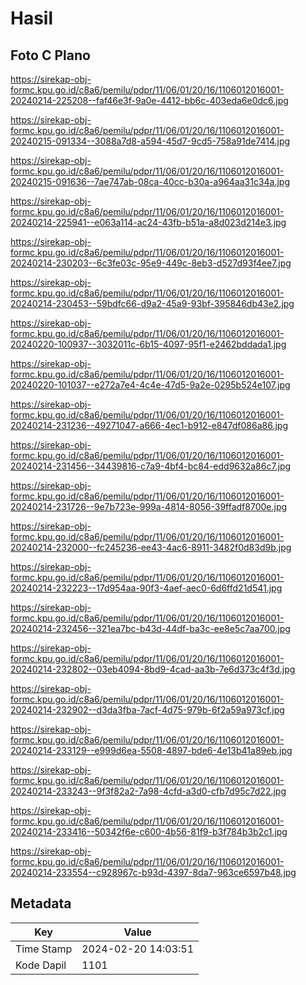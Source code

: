 # Hasil

## Foto C Plano

https://sirekap-obj-formc.kpu.go.id/c8a6/pemilu/pdpr/11/06/01/20/16/1106012016001-20240214-225208--faf46e3f-9a0e-4412-bb6c-403eda6e0dc6.jpg

https://sirekap-obj-formc.kpu.go.id/c8a6/pemilu/pdpr/11/06/01/20/16/1106012016001-20240215-091334--3088a7d8-a594-45d7-9cd5-758a91de7414.jpg

https://sirekap-obj-formc.kpu.go.id/c8a6/pemilu/pdpr/11/06/01/20/16/1106012016001-20240215-091636--7ae747ab-08ca-40cc-b30a-a964aa31c34a.jpg

https://sirekap-obj-formc.kpu.go.id/c8a6/pemilu/pdpr/11/06/01/20/16/1106012016001-20240214-225941--e063a114-ac24-43fb-b51a-a8d023d214e3.jpg

https://sirekap-obj-formc.kpu.go.id/c8a6/pemilu/pdpr/11/06/01/20/16/1106012016001-20240214-230203--6c3fe03c-95e9-449c-8eb3-d527d93f4ee7.jpg

https://sirekap-obj-formc.kpu.go.id/c8a6/pemilu/pdpr/11/06/01/20/16/1106012016001-20240214-230453--59bdfc66-d9a2-45a9-93bf-395846db43e2.jpg

https://sirekap-obj-formc.kpu.go.id/c8a6/pemilu/pdpr/11/06/01/20/16/1106012016001-20240220-100937--3032011c-6b15-4097-95f1-e2462bddada1.jpg

https://sirekap-obj-formc.kpu.go.id/c8a6/pemilu/pdpr/11/06/01/20/16/1106012016001-20240220-101037--e272a7e4-4c4e-47d5-9a2e-0295b524e107.jpg

https://sirekap-obj-formc.kpu.go.id/c8a6/pemilu/pdpr/11/06/01/20/16/1106012016001-20240214-231236--49271047-a666-4ec1-b912-e847df086a86.jpg

https://sirekap-obj-formc.kpu.go.id/c8a6/pemilu/pdpr/11/06/01/20/16/1106012016001-20240214-231456--34439816-c7a9-4bf4-bc84-edd9632a86c7.jpg

https://sirekap-obj-formc.kpu.go.id/c8a6/pemilu/pdpr/11/06/01/20/16/1106012016001-20240214-231726--9e7b723e-999a-4814-8056-39ffadf8700e.jpg

https://sirekap-obj-formc.kpu.go.id/c8a6/pemilu/pdpr/11/06/01/20/16/1106012016001-20240214-232000--fc245236-ee43-4ac6-8911-3482f0d83d9b.jpg

https://sirekap-obj-formc.kpu.go.id/c8a6/pemilu/pdpr/11/06/01/20/16/1106012016001-20240214-232223--17d954aa-90f3-4aef-aec0-6d6ffd21d541.jpg

https://sirekap-obj-formc.kpu.go.id/c8a6/pemilu/pdpr/11/06/01/20/16/1106012016001-20240214-232456--321ea7bc-b43d-44df-ba3c-ee8e5c7aa700.jpg

https://sirekap-obj-formc.kpu.go.id/c8a6/pemilu/pdpr/11/06/01/20/16/1106012016001-20240214-232802--03eb4094-8bd9-4cad-aa3b-7e6d373c4f3d.jpg

https://sirekap-obj-formc.kpu.go.id/c8a6/pemilu/pdpr/11/06/01/20/16/1106012016001-20240214-232902--d3da3fba-7acf-4d75-979b-6f2a59a973cf.jpg

https://sirekap-obj-formc.kpu.go.id/c8a6/pemilu/pdpr/11/06/01/20/16/1106012016001-20240214-233129--e999d6ea-5508-4897-bde6-4e13b41a89eb.jpg

https://sirekap-obj-formc.kpu.go.id/c8a6/pemilu/pdpr/11/06/01/20/16/1106012016001-20240214-233243--9f3f82a2-7a98-4cfd-a3d0-cfb7d95c7d22.jpg

https://sirekap-obj-formc.kpu.go.id/c8a6/pemilu/pdpr/11/06/01/20/16/1106012016001-20240214-233416--50342f6e-c600-4b56-81f9-b3f784b3b2c1.jpg

https://sirekap-obj-formc.kpu.go.id/c8a6/pemilu/pdpr/11/06/01/20/16/1106012016001-20240214-233554--c928967c-b93d-4397-8da7-963ce6597b48.jpg


## Metadata

| Key        | Value               |
| ---------- | ------------------- |
| Time Stamp | 2024-02-20 14:03:51 |
| Kode Dapil | 1101                |



